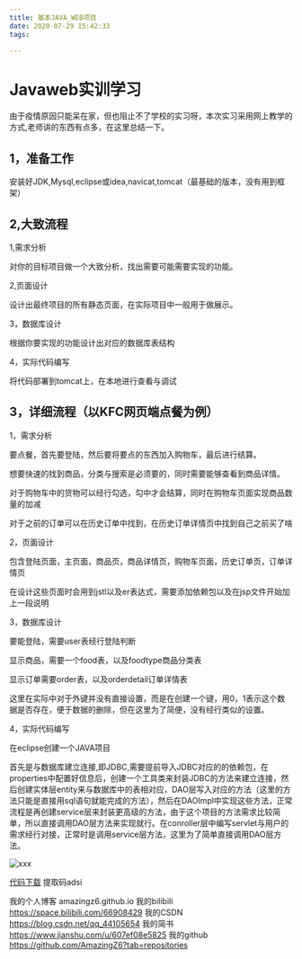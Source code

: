 ```yaml
---
title: 基本JAVA_WEB项目
date: 2020-07-29 15:42:33
tags:

---
```

# Javaweb实训学习

由于疫情原因只能呆在家，但也阻止不了学校的实习呀，本次实习采用网上教学的方式,老师讲的东西有点多，在这里总结一下。

## 1，准备工作

安装好JDK,Mysql,eclipse或idea,navicat,tomcat（最基础的版本，没有用到框架）

## 2,大致流程

1,需求分析

对你的目标项目做一个大致分析，找出需要可能需要实现的功能。		

2,页面设计

设计出最终项目的所有静态页面，在实际项目中一般用于做展示。

3，数据库设计

根据你要实现的功能设计出对应的数据库表结构

4，实际代码编写

将代码部署到tomcat上，在本地进行查看与调试

## 3，详细流程（以KFC网页端点餐为例）

1，需求分析

要点餐，首先要登陆，然后要将要点的东西加入购物车，最后进行结算。

想要快速的找到商品，分类与搜索是必须要的，同时需要能够查看到商品详情。

对于购物车中的货物可以经行勾选，勾中才会结算，同时在购物车页面实现商品数量的加减

对于之前的订单可以在历史订单中找到，在历史订单详情页中找到自己之前买了啥

2，页面设计

包含登陆页面，主页面，商品页，商品详情页，购物车页面，历史订单页，订单详情页

在设计这些页面时会用到jstl以及er表达式，需要添加依赖包以及在jsp文件开始加上一段说明

3，数据库设计

要能登陆，需要user表经行登陆判断

显示商品，需要一个food表，以及foodtype商品分类表

显示订单需要order表，以及orderdetail订单详情表

这里在实际中对于外键并没有直接设置，而是在创建一个键，用0，1表示这个数据是否存在，便于数据的删除，但在这里为了简便，没有经行类似的设置。

4，实际代码编写

在eclipse创建一个JAVA项目

首先是与数据库建立连接,即JDBC,需要提前导入JDBC对应的的依赖包，在properties中配置好信息后，创建一个工具类来封装JDBC的方法来建立连接，然后创建实体层entity来与数据库中的表相对应，DAO层写入对应的方法（这里的方法只能是直接用sql语句就能完成的方法），然后在DAOImpl中实现这些方法，正常流程是再创建service层来封装更高级的方法，由于这个项目的方法需求比较简单，所以直接调用DAO层方法来实现就行。在conroller层中编写servlet与用户的需求经行对接，正常时是调用service层方法，这里为了简单直接调用DAO层方法。

![xxx](1.PNG)

[代码下载](https://pan.baidu.com/s/1Oa_UYstTzfb2cQwVSRa_Og) 提取码adsi

我的个人博客 amazingz6.github.io
我的bilibili https://space.bilibili.com/66908429
我的CSDN https://blog.csdn.net/qq_44105654
我的简书 https://www.jianshu.com/u/607ef08e5825
我的github https://github.com/AmazingZ6?tab=repositories